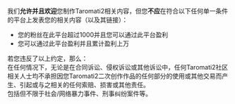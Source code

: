 我们**允许并且欢迎**您制作Taromati2相关内容，但您**不应**在符合以下任何单一条件的平台上发表您的相关内容（以及其链接）：  
- 您的粉丝在此平台超过1000并且您可以通过此平台盈利  
- 您可以通过此平台盈利并且累计盈利上万  

若您违反了以上约定，那么：  
在任何情况下，无论是在合同诉讼、侵权诉讼或其他诉讼中，任何Taromati2社区相关人士均不承担因您Taromati2二次创作作品的任何部分的使用或其他交易而产生、引起或与之相关的任何索赔、损害或其他责任。  
包括但不限于社会/网络暴力事件、刑事纠纷案件等。  
